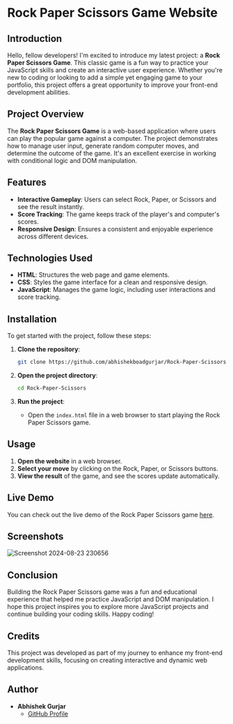 # Rock Paper Scissors Game Website
## Introduction

Hello, fellow developers! I'm excited to introduce my latest project: a **Rock Paper Scissors Game**. This classic game is a fun way to practice your JavaScript skills and create an interactive user experience. Whether you're new to coding or looking to add a simple yet engaging game to your portfolio, this project offers a great opportunity to improve your front-end development abilities.

## Project Overview

The **Rock Paper Scissors Game** is a web-based application where users can play the popular game against a computer. The project demonstrates how to manage user input, generate random computer moves, and determine the outcome of the game. It's an excellent exercise in working with conditional logic and DOM manipulation.

## Features

- **Interactive Gameplay**: Users can select Rock, Paper, or Scissors and see the result instantly.
- **Score Tracking**: The game keeps track of the player's and computer's scores.
- **Responsive Design**: Ensures a consistent and enjoyable experience across different devices.

## Technologies Used

- **HTML**: Structures the web page and game elements.
- **CSS**: Styles the game interface for a clean and responsive design.
- **JavaScript**: Manages the game logic, including user interactions and score tracking.

## Installation

To get started with the project, follow these steps:

1. **Clone the repository**:
    ```bash
    git clone https://github.com/abhishekboadgurjar/Rock-Paper-Scissors.git
    ```

2. **Open the project directory**:
    ```bash
    cd Rock-Paper-Scissors
    ```

3. **Run the project**:
    - Open the `index.html` file in a web browser to start playing the Rock Paper Scissors game.

## Usage

1. **Open the website** in a web browser.
2. **Select your move** by clicking on the Rock, Paper, or Scissors buttons.
3. **View the result** of the game, and see the scores update automatically.


## Live Demo

You can check out the live demo of the Rock Paper Scissors game [here](https://abhishekboadgurjar.github.io/Rock-Paper-Scissors/).

## Screenshots
![Screenshot 2024-08-23 230656](https://github.com/user-attachments/assets/1ce2349e-d9b5-4099-96ee-947e56c46f0c)

## Conclusion

Building the Rock Paper Scissors game was a fun and educational experience that helped me practice JavaScript and DOM manipulation. I hope this project inspires you to explore more JavaScript projects and continue building your coding skills. Happy coding!

## Credits

This project was developed as part of my journey to enhance my front-end development skills, focusing on creating interactive and dynamic web applications.

## Author

- **Abhishek Gurjar**
  - [GitHub Profile](https://github.com/abhishekboadgurjar)

